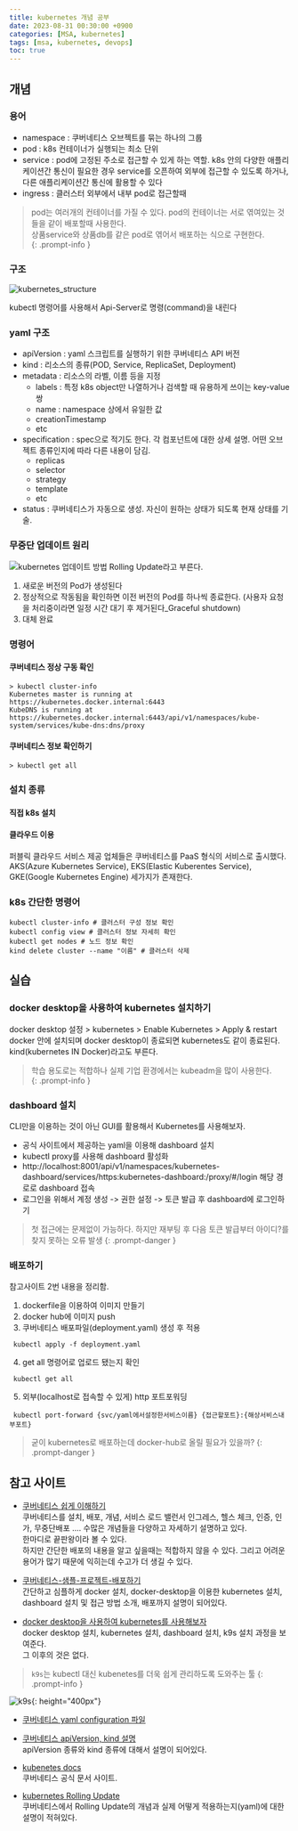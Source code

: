 ```yaml
---
title: kubernetes 개념 공부
date: 2023-08-31 00:30:00 +0900
categories: [MSA, kubernetes]
tags: [msa, kubernetes, devops]     
toc: true
---
```


## 개념

### 용어
- namespace : 쿠버네티스 오브젝트를 묶는 하나의 그룹
- pod : k8s 컨테이너가 실행되는 최소 단위
- service : pod에 고정된 주소로 접근할 수 있게 하는 역할. k8s 안의 다양한 애플리케이션간 통신이 필요한 경우 service를 오픈하여 외부에 접근할 수 있도록 하거나, 다른 애플리케이션간 통신에 활용할 수 있다  
- ingress : 클러스터 외부에서 내부 pod로 접근할때 

> pod는 여러개의 컨테이너를 가질 수 있다. pod의 컨테이너는 서로 엮여있는 것들을 같이 배포할때 사용한다.  
> 상품service와 상품db를 같은 pod로 엮어서 배포하는 식으로 구현한다.  
{: .prompt-info }


### 구조
![kubernetes_structure](https://raw.githubusercontent.com/mearyne/mdImgHost/master/_posts/2023-08-31-kubernetes.md/69335412260189.png)

kubectl 명령어를 사용해서 Api-Server로 명령(command)을 내린다


### yaml 구조
- apiVersion : yaml 스크립트를 실행하기 위한 쿠버네티스 API 버전
- kind : 리소스의 종류(POD, Service, ReplicaSet, Deployment)
- metadata : 리소스의 라벨, 이름 등을 지정
    - labels : 특정 k8s object만 나열하거나 검색할 때 유용하게 쓰이는 key-value쌍
    - name : namespace 상에서 유일한 값
    - creationTimestamp
    - etc
- specification : spec으로 적기도 한다. 각 컴포넌트에 대한 상세 설명. 어떤 오브젝트 종류인지에 따라 다른 내용이 담김.
    - replicas
    - selector
    - strategy
    - template
    - etc
- status : 쿠버네티스가 자동으로 생성. 자신이 원하는 상태가 되도록 현재 상태를 기술.


### 무중단 업데이트 원리
![kubernetes 업데이트 방법](https://raw.githubusercontent.com/mearyne/mdImgHost/master/_posts/2023-08-31-kubernetes.md/398215612257793.png)
Rolling Update라고 부른다.  
1. 새로운 버전의 Pod가 생성된다
2. 정상적으로 작동됨을 확인하면 이전 버전의 Pod를 하나씩 종료한다.
(사용자 요청을 처리중이라면 일정 시간 대기 후 제거된다_Graceful shutdown)
3. 대체 완료


### 명령어
#### 쿠버네티스 정상 구동 확인
```
> kubectl cluster-info
Kubernetes master is running at https://kubernetes.docker.internal:6443
KubeDNS is running at https://kubernetes.docker.internal:6443/api/v1/namespaces/kube-system/services/kube-dns:dns/proxy
```

#### 쿠버네티스 정보 확인하기
```
> kubectl get all
```


### 설치 종류
#### 직접 k8s 설치


#### 클라우드 이용
퍼블릭 클라우드 서비스 제공 업체들은 쿠버네티스를 PaaS 형식의 서비스로 출시했다.  
AKS(Azure Kubernetes Service), EKS(Elastic Kuberentes Service), GKE(Google Kubernetes Engine) 세가지가 존재한다.  


### k8s 간단한 명령어
```
kubectl cluster-info # 클러스터 구성 정보 확인
kubectl config view # 클러스터 정보 자세히 확인
kubectl get nodes # 노드 정보 확인
kind delete cluster --name "이름" # 클러스터 삭제

```

## 실습
### docker desktop을 사용하여 kubernetes 설치하기
docker desktop 설정 > kubernetes > Enable Kubernetes > Apply & restart  
docker 안에 설치되며 docker desktop이 종료되면 kubernetes도 같이 종료된다.  
kind(kubernetes IN Docker)라고도 부른다.  

> 학습 용도로는 적합하나 실제 기업 환경에서는 kubeadm을 많이 사용한다.  
{: .prompt-info }


### dashboard 설치
CLI만을 이용하는 것이 아닌 GUI를 활용해서 Kubernetes를 사용해보자.
- 공식 사이트에서 제공하는 yaml을 이용해 dashboard 설치
- kubectl proxy를 사용해 dashboard 활성화
- http://localhost:8001/api/v1/namespaces/kubernetes-dashboard/services/https:kubernetes-dashboard:/proxy/#/login 해당 경로로 dashboard 접속
- 로그인을 위해서 계정 생성 -> 권한 설정 -> 토큰 발급 후 dashboard에 로그인하기

> 첫 접근에는 문제없이 가능하다. 하지만 재부팅 후 다음 토큰 발급부터 아이디?를 찾지 못하는 오류 발생
{: .prompt-danger }

### 배포하기
참고사이트 2번 내용을 정리함.

1. dockerfile을 이용하여 이미지 만들기
2. docker hub에 이미지 push
3. 쿠버네티스 배포파일(deployment.yaml) 생성 후 적용
```
 kubectl apply -f deployment.yaml
```
4. get all 명령어로 업로드 됐는지 확인
```
 kubectl get all
```
5. 외부(localhost로 접속할 수 있게) http 포트포워딩
```
 kubectl port-forward {svc/yaml에서설정한서비스이름} {접근할포트}:{해상서비스내부포트}
```

> 굳이 kubernetes로 배포하는데 docker-hub로 올릴 필요가 있을까?
{: .prompt-danger }


## 참고 사이트
- [쿠버네티스 쉽게 이해하기](https://happycloud-lee.tistory.com/246)  
   쿠버네티스를 설치, 배포, 개념, 서비스 로드 밸런서 인그레스, 헬스 체크, 인증, 인가, 무중단배포 .... 수많은 개념들을 다양하고 자세하기 설명하고 있다.  
   한마디로 끝판왕이라 볼 수 있다.  
   하지만 간단한 배포의 내용을 알고 싶을때는 적합하지 않을 수 있다. 그리고 어려운 용어가 많기 때문에 익히는데 수고가 더 생길 수 있다.  


- [쿠버네티스-샘플-프로젝트-배포하기](https://velog.io/@mertyn88/쿠버네티스-샘플-프로젝트-배포하기)  
   간단하고 심플하게 docker 설치, docker-desktop을 이용한 kubernetes 설치, dashboard 설치 및 접근 방법 소개, 배포까지 설명이 되어있다.


- [docker desktop을 사용하여 kubernetes를 사용해보자](https://mydailylogs.tistory.com/120)  
docker desktop 설치, kubernetes 설치, dashboard 설치, k9s 설치 과정을 보여준다.  
그 이후의 것은 없다.  

> `k9s`는 kubectl 대신 kubenetes를 더욱 쉽게 관리하도록 도와주는 툴 
{: .prompt-info }

![k9s](https://raw.githubusercontent.com/mearyne/mdImgHost/master/_posts/2023-08-31-kubernetes.md/52985409250000.png){: height="400px"}


- [쿠버네티스 yaml configuration 파일](https://yoonchang.tistory.com/46)  


- [쿠버네티스 apiVersion, kind 설명](https://blog.voidmainvoid.net/138)  
apiVersion 종류와 kind 종류에 대해서 설명이 되어있다.

- [kubenetes docs](https://kubernetes.io/docs/concepts/overview/components/)  
쿠버네티스 공식 문서 사이트.  

- [kubernetes Rolling Update](https://gomgomshrimp.oopy.io/posts/9)  
쿠버네티스에서 Rolling Update의 개념과 실제 어떻게 적용하는지(yaml)에 대한 설명이 적혀있다.
